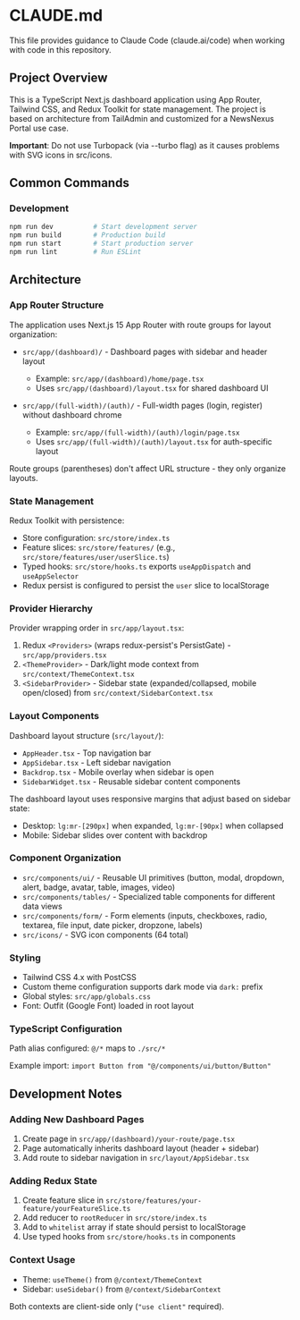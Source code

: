 # CLAUDE.md

This file provides guidance to Claude Code (claude.ai/code) when working with code in this repository.

## Project Overview

This is a TypeScript Next.js dashboard application using App Router, Tailwind CSS, and Redux Toolkit for state management. The project is based on architecture from TailAdmin and customized for a NewsNexus Portal use case.

**Important**: Do not use Turbopack (via --turbo flag) as it causes problems with SVG icons in src/icons.

## Common Commands

### Development

```bash
npm run dev          # Start development server
npm run build        # Production build
npm run start        # Start production server
npm run lint         # Run ESLint
```

## Architecture

### App Router Structure

The application uses Next.js 15 App Router with route groups for layout organization:

- `src/app/(dashboard)/` - Dashboard pages with sidebar and header layout

  - Example: `src/app/(dashboard)/home/page.tsx`
  - Uses `src/app/(dashboard)/layout.tsx` for shared dashboard UI

- `src/app/(full-width)/(auth)/` - Full-width pages (login, register) without dashboard chrome
  - Example: `src/app/(full-width)/(auth)/login/page.tsx`
  - Uses `src/app/(full-width)/(auth)/layout.tsx` for auth-specific layout

Route groups (parentheses) don't affect URL structure - they only organize layouts.

### State Management

Redux Toolkit with persistence:

- Store configuration: `src/store/index.ts`
- Feature slices: `src/store/features/` (e.g., `src/store/features/user/userSlice.ts`)
- Typed hooks: `src/store/hooks.ts` exports `useAppDispatch` and `useAppSelector`
- Redux persist is configured to persist the `user` slice to localStorage

### Provider Hierarchy

Provider wrapping order in `src/app/layout.tsx`:

1. Redux `<Providers>` (wraps redux-persist's PersistGate) - `src/app/providers.tsx`
2. `<ThemeProvider>` - Dark/light mode context from `src/context/ThemeContext.tsx`
3. `<SidebarProvider>` - Sidebar state (expanded/collapsed, mobile open/closed) from `src/context/SidebarContext.tsx`

### Layout Components

Dashboard layout structure (`src/layout/`):

- `AppHeader.tsx` - Top navigation bar
- `AppSidebar.tsx` - Left sidebar navigation
- `Backdrop.tsx` - Mobile overlay when sidebar is open
- `SidebarWidget.tsx` - Reusable sidebar content components

The dashboard layout uses responsive margins that adjust based on sidebar state:

- Desktop: `lg:mr-[290px]` when expanded, `lg:mr-[90px]` when collapsed
- Mobile: Sidebar slides over content with backdrop

### Component Organization

- `src/components/ui/` - Reusable UI primitives (button, modal, dropdown, alert, badge, avatar, table, images, video)
- `src/components/tables/` - Specialized table components for different data views
- `src/components/form/` - Form elements (inputs, checkboxes, radio, textarea, file input, date picker, dropzone, labels)
- `src/icons/` - SVG icon components (64 total)

### Styling

- Tailwind CSS 4.x with PostCSS
- Custom theme configuration supports dark mode via `dark:` prefix
- Global styles: `src/app/globals.css`
- Font: Outfit (Google Font) loaded in root layout

### TypeScript Configuration

Path alias configured: `@/*` maps to `./src/*`

Example import: `import Button from "@/components/ui/button/Button"`

## Development Notes

### Adding New Dashboard Pages

1. Create page in `src/app/(dashboard)/your-route/page.tsx`
2. Page automatically inherits dashboard layout (header + sidebar)
3. Add route to sidebar navigation in `src/layout/AppSidebar.tsx`

### Adding Redux State

1. Create feature slice in `src/store/features/your-feature/yourFeatureSlice.ts`
2. Add reducer to `rootReducer` in `src/store/index.ts`
3. Add to `whitelist` array if state should persist to localStorage
4. Use typed hooks from `src/store/hooks.ts` in components

### Context Usage

- Theme: `useTheme()` from `@/context/ThemeContext`
- Sidebar: `useSidebar()` from `@/context/SidebarContext`

Both contexts are client-side only (`"use client"` required).
